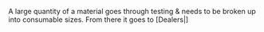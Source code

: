 A large quantity of a material goes through testing & needs to be broken up into consumable sizes. From there it goes to [Dealers|]